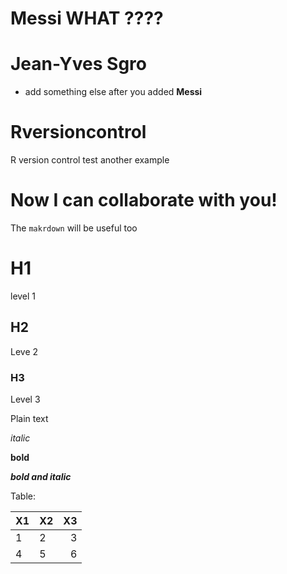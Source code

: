 # Messi WHAT ????
# Jean-Yves Sgro
 - add something else after you added **Messi**
# Rversioncontrol
R version control
test
another example


# Now I can collaborate with you!

The `makrdown` will be useful too

# H1
level 1

## H2
Leve 2

### H3
Level 3

Plain text

*italic*

**bold**

***bold and italic***

Table:

| X1 | X2 | X3 |
| --- | :---| ---: |
| 1 | 2 | 3 |
| 4 | 5 | 6 |


